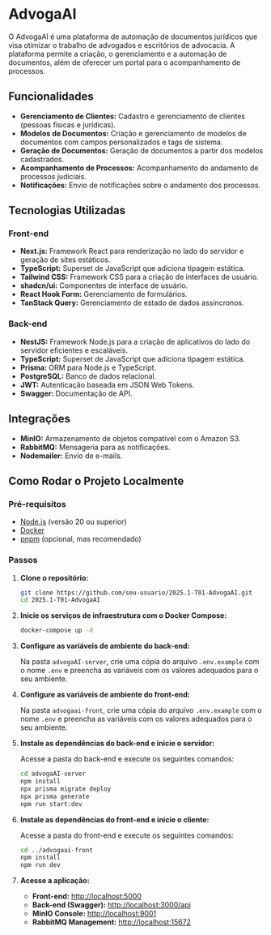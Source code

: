 # AdvogaAI

O AdvogaAI é uma plataforma de automação de documentos jurídicos que visa otimizar o trabalho de advogados e escritórios de advocacia. A plataforma permite a criação, o gerenciamento e a automação de documentos, além de oferecer um portal para o acompanhamento de processos.

## Funcionalidades

- **Gerenciamento de Clientes:** Cadastro e gerenciamento de clientes (pessoas físicas e jurídicas).
- **Modelos de Documentos:** Criação e gerenciamento de modelos de documentos com campos personalizados e tags de sistema.
- **Geração de Documentos:** Geração de documentos a partir dos modelos cadastrados.
- **Acompanhamento de Processos:** Acompanhamento do andamento de processos judiciais.
- **Notificações:** Envio de notificações sobre o andamento dos processos.

## Tecnologias Utilizadas

### Front-end

- **Next.js:** Framework React para renderização no lado do servidor e geração de sites estáticos.
- **TypeScript:** Superset de JavaScript que adiciona tipagem estática.
- **Tailwind CSS:** Framework CSS para a criação de interfaces de usuário.
- **shadcn/ui:** Componentes de interface de usuário.
- **React Hook Form:** Gerenciamento de formulários.
- **TanStack Query:** Gerenciamento de estado de dados assíncronos.

### Back-end

- **NestJS:** Framework Node.js para a criação de aplicativos do lado do servidor eficientes e escaláveis.
- **TypeScript:** Superset de JavaScript que adiciona tipagem estática.
- **Prisma:** ORM para Node.js e TypeScript.
- **PostgreSQL:** Banco de dados relacional.
- **JWT:** Autenticação baseada em JSON Web Tokens.
- **Swagger:** Documentação de API.

## Integrações

- **MinIO:** Armazenamento de objetos compatível com o Amazon S3.
- **RabbitMQ:** Mensageria para as notificações.
- **Nodemailer:** Envio de e-mails.

## Como Rodar o Projeto Localmente

### Pré-requisitos

- [Node.js](https://nodejs.org/en/) (versão 20 ou superior)
- [Docker](https://www.docker.com/get-started)
- [pnpm](https://pnpm.io/installation) (opcional, mas recomendado)

### Passos

1. **Clone o repositório:**

   ```bash
   git clone https://github.com/seu-usuario/2025.1-T01-AdvogaAI.git
   cd 2025.1-T01-AdvogaAI
   ```

2. **Inicie os serviços de infraestrutura com o Docker Compose:**

   ```bash
   docker-compose up -d
   ```

3. **Configure as variáveis de ambiente do back-end:**

   Na pasta `advogaAI-server`, crie uma cópia do arquivo `.env.example` com o nome `.env` e preencha as variáveis com os valores adequados para o seu ambiente.

4. **Configure as variáveis de ambiente do front-end:**

   Na pasta `advogaai-front`, crie uma cópia do arquivo `.env.example` com o nome `.env` e preencha as variáveis com os valores adequados para o seu ambiente.

5. **Instale as dependências do back-end e inicie o servidor:**

   Acesse a pasta do back-end e execute os seguintes comandos:

   ```bash
   cd advogaAI-server
   npm install
   npx prisma migrate deploy
   npx prisma generate
   npm run start:dev
   ```

6. **Instale as dependências do front-end e inicie o cliente:**

   Acesse a pasta do front-end e execute os seguintes comandos:

   ```bash
   cd ../advogaai-front
   npm install
   npm run dev
   ```

7. **Acesse a aplicação:**

   - **Front-end:** [http://localhost:5000](http://localhost:5000)
   - **Back-end (Swagger):** [http://localhost:3000/api](http://localhost:3000/api)
   - **MinIO Console:** [http://localhost:9001](http://localhost:9001)
   - **RabbitMQ Management:** [http://localhost:15672](http://localhost:15672)
